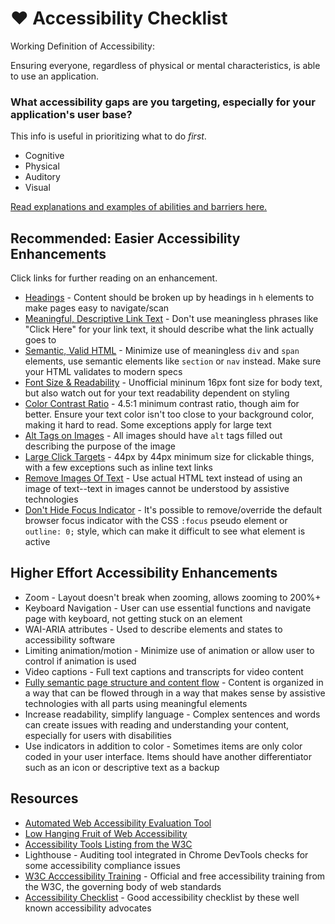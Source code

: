 # :heart: Accessibility Checklist

Working Definition of Accessibility: 

Ensuring everyone, regardless of physical or mental characteristics, is able to use an application.

### What accessibility gaps are you targeting, especially for your application's user base?

This info is useful in prioritizing what to do *first*.

* Cognitive 
* Physical
* Auditory
* Visual

[Read explanations and examples of abilities and barriers here.](https://www.w3.org/WAI/people-use-web/abilities-barriers/)

## Recommended: Easier Accessibility Enhancements

Click links for further reading on an enhancement.

* [Headings](https://accessibility.iu.edu/creating-content/web-content/headings.html) - Content should be broken up by headings in `h` elements to make pages easy to navigate/scan
* [Meaningful, Descriptive Link Text](https://webaim.org/techniques/hypertext/link_text) - Don't use meaningless phrases like "Click Here" for your link text, it should describe what the link actually goes to
* [Semantic, Valid HTML](https://developer.mozilla.org/en-US/docs/Learn/Accessibility/HTML) - Minimize use of meaningless `div` and `span` elements, use semantic elements like `section` or `nav` instead. Make sure your HTML validates to modern specs
* [Font Size & Readability](https://webaim.org/techniques/fonts/) - Unofficial mininum 16px font size for body text, but also watch out for your text readability dependent on styling
* [Color Contrast Ratio](https://webaim.org/articles/contrast/) - 4.5:1 minimum contrast ratio, though aim for better. Ensure your text color isn't too close to your background color, making it hard to read. Some exceptions apply for large text
* [Alt Tags on Images](https://www.w3.org/WAI/tutorials/images/tips/) - All images should have `alt` tags filled out describing the purpose of the image
* [Large Click Targets](https://www.a11yproject.com/posts/2018-11-21-large-touch-targets) - 44px by 44px minimum size for clickable things, with a few exceptions such as inline text links
* [Remove Images Of Text](https://accessibility.princeton.edu/how/content/images-text) - Use actual HTML text instead of using an image of text--text in images cannot be understood by assistive technologies
* [Don't Hide Focus Indicator](https://web.accessibility.duke.edu/learn/focus-indicator) - It's possible to remove/override the default browser focus indicator with the CSS `:focus` pseudo element or `outline: 0;` style, which can make it difficult to see what element is active

## Higher Effort Accessibility Enhancements

* Zoom - Layout doesn't break when zooming, allows zooming to 200%+
* Keyboard Navigation - User can use essential functions and navigate page with keyboard, not getting stuck on an element
* WAI-ARIA attributes - Used to describe elements and states to accessibility software
* Limiting animation/motion - Minimize use of animation or allow user to control if animation is used
* Video captions - Full text captions and transcripts for video content
* [Fully semantic page structure and content flow](https://www.w3.org/TR/UNDERSTANDING-WCAG20/content-structure-separation-sequence.html) - Content is organized in a way that can be flowed through in a way that makes sense by assistive technologies with all parts using meaningful elements
* Increase readability, simplify language - Complex sentences and words can create issues with reading and understanding your content, especially for users with disabilities
* Use indicators in addition to color - Sometimes items are only color coded in your user interface. Items should have another differentiator such as an icon or descriptive text as a backup

## Resources

* [Automated Web Accessibility Evaluation Tool](https://wave.webaim.org/)
* [Low Hanging Fruit of Web Accessibility](https://kb.rice.edu/page.php?id=93992#fruit)
* [Accessibility Tools Listing from the W3C](https://www.w3.org/WAI/ER/tools/)
* Lighthouse - Auditing tool integrated in Chrome DevTools checks for some accessibility compliance issues
* [W3C Acccessibility Training](https://www.edx.org/course/web-accessibility-introduction) - Official and free accessibility training from the W3C, the governing body of web standards
* [Accessibility Checklist](https://www.a11yproject.com/checklist) - Good accessibility checklist by these well known accessibility advocates
